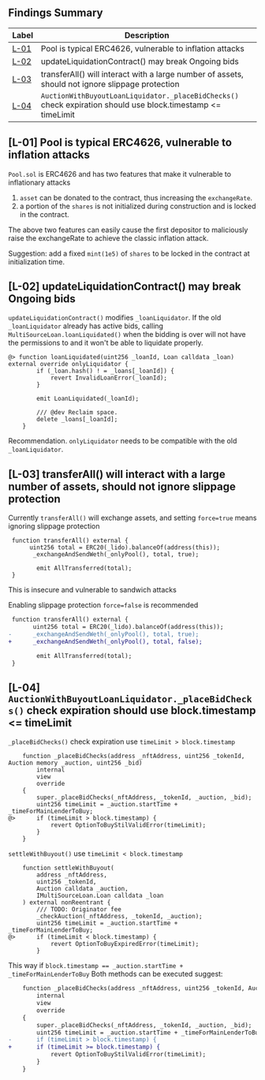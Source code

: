 ## Findings Summary

| Label | Description |
| - | - |
| [L-01](#) |  Pool is typical ERC4626, vulnerable to inflation attacks|
| [L-02](#) | updateLiquidationContract() may break Ongoing bids |
| [L-03](#) | transferAll() will interact with a large number of assets, should not ignore slippage protection|
| [L-04](#) | `AuctionWithBuyoutLoanLiquidator._placeBidChecks()` check expiration should use block.timestamp <= timeLimit |
## [L-01] Pool is typical ERC4626, vulnerable to inflation attacks
`Pool.sol` is ERC4626
and has two features that make it vulnerable to inflationary attacks
1. `asset` can be donated to the contract, thus increasing the `exchangeRate`.
2. a portion of the `shares` is not initialized during construction and is locked in the contract.

The above two features can easily cause the first depositor to maliciously raise the exchangeRate to achieve the classic inflation attack.

Suggestion: add a fixed `mint(1e5)` of `shares` to be locked in the contract at initialization time.


## [L-02] updateLiquidationContract() may break Ongoing bids
`updateLiquidationContract()` modifies `_loanLiquidator`.
If the old `_loanLiquidator` already has active bids, calling `MultiSourceLoan.loanLiquidated()` when the bidding is over will not have the permissions to
and it won't be able to liquidate properly.
```solidity
@> function loanLiquidated(uint256 _loanId, Loan calldata _loan) external override onlyLiquidator {
        if (_loan.hash() ! = _loans[_loanId]) {
            revert InvalidLoanError(_loanId);
        }

        emit LoanLiquidated(_loanId);

        /// @dev Reclaim space.
        delete _loans[_loanId];
    }
```

Recommendation. 
`onlyLiquidator` needs to be compatible with the old `_loanLiquidator`.




## [L-03] transferAll() will interact with a large number of assets, should not ignore slippage protection
Currently `transferAll()` will exchange assets, and setting `force=true` means ignoring slippage protection
```solidity
 function transferAll() external {
      uint256 total = ERC20(_lido).balanceOf(address(this));
       _exchangeAndSendWeth(_onlyPool(), total, true);

        emit AllTransferred(total);
 }
```

This is insecure and vulnerable to sandwich attacks

Enabling slippage protection ``force=false`` is recommended
```diff
 function transferAll() external {
       uint256 total = ERC20(_lido).balanceOf(address(this));
-      _exchangeAndSendWeth(_onlyPool(), total, true);
+      _exchangeAndSendWeth(_onlyPool(), total, false);

        emit AllTransferred(total);
 }
```



## [L-04] `AuctionWithBuyoutLoanLiquidator._placeBidChecks()` check expiration should use block.timestamp <= timeLimit
`_placeBidChecks()` check expiration use `timeLimit > block.timestamp`
```solidity
    function _placeBidChecks(address _nftAddress, uint256 _tokenId, Auction memory _auction, uint256 _bid)
        internal
        view
        override
    {
        super._placeBidChecks(_nftAddress, _tokenId, _auction, _bid);
        uint256 timeLimit = _auction.startTime + _timeForMainLenderToBuy;
@>      if (timeLimit > block.timestamp) {
            revert OptionToBuyStilValidError(timeLimit);
        }
    }
```
`settleWithBuyout()` use `timeLimit < block.timestamp`
```solidity
    function settleWithBuyout(
        address _nftAddress,
        uint256 _tokenId,
        Auction calldata _auction,
        IMultiSourceLoan.Loan calldata _loan
    ) external nonReentrant {
        /// TODO: Originator fee
        _checkAuction(_nftAddress, _tokenId, _auction);
        uint256 timeLimit = _auction.startTime + _timeForMainLenderToBuy;
@>      if (timeLimit < block.timestamp) {
            revert OptionToBuyExpiredError(timeLimit);
        }
```

This way if `block.timestamp == _auction.startTime + _timeForMainLenderToBuy` 
Both methods can be executed
suggest: 
```diff
    function _placeBidChecks(address _nftAddress, uint256 _tokenId, Auction memory _auction, uint256 _bid)
        internal
        view
        override
    {
        super._placeBidChecks(_nftAddress, _tokenId, _auction, _bid);
        uint256 timeLimit = _auction.startTime + _timeForMainLenderToBuy;
-       if (timeLimit > block.timestamp) {
+       if (timeLimit >= block.timestamp) {
            revert OptionToBuyStilValidError(timeLimit);
        }
    }
```